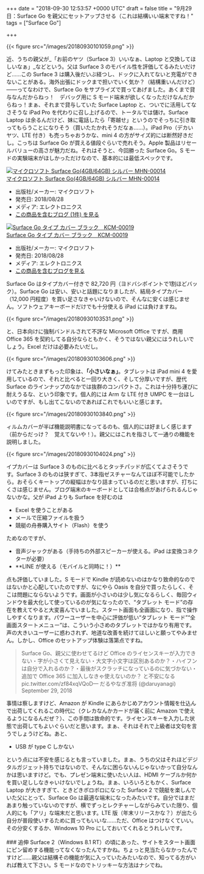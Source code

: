 
+++
date = "2018-09-30 12:53:57 +0000 UTC"
draft = false
title = "9月29日：Surface Go を親父にセットアップさせる（これは結構いい端末ですね！"
tags = ["Surface Go"]

+++


{{< figure src="/images/20180930101059.png"  >}}

近、うちの親父が_「お前のヤツ（Surface 3）いいなぁ、Laptop と交換してほしいなぁ」_などという。父は Surface 3 のモバイル性を評価してるみたいだけど……この Surface 3 は購入後だいぶ経つし、ドックに入れてないと充電ができないことがある。海外出張にドックまで担いでいく気か？（結構重いんだけど）――ってなわけで、Surface Go をサプライズで買ってあげました。あくまで貸与なんだからねっ！　デバッグ用に S モード端末が欲しくなっただけなんだからねっ！まぁ、それまで貸与していた Surface Laptop と、ついでに活用してなさそうな iPad Pro を代わりに召し上げるので、トータルでは儲け。Surface Laptop は余るんだけど、妹に電話したら「寄越せ」というのでそっちに引き取ってもらうことになりそう（買いたたかれそうだなぁ……）。iPad Pro（デカいヤツ、LTE 付き）も売っちゃおうかな、mini 4 の方がサイズ的には断然好きだし。こっちは Surface Go が買える値段ぐらいで売れそう。Apple 製品はリセールバリューの高さが魅力だね。それはそうと、今回勝った Surface Go。S モードの実験端末がほしかっただけなので、基本的には最低スペックです。<div class="hatena-asin-detail"><a href="http://www.amazon.co.jp/exec/obidos/ASIN/B07FDT4XMJ/bestylesnet-22/"><img src="https://images-fe.ssl-images-amazon.com/images/I/41gPGVjaBWL._SL160_.jpg" class="hatena-asin-detail-image" alt="マイクロソフト Surface Go(4GB/64GB) シルバー MHN-00014" title="マイクロソフト Surface Go(4GB/64GB) シルバー MHN-00014"/></a><div class="hatena-asin-detail-info"><a href="http://www.amazon.co.jp/exec/obidos/ASIN/B07FDT4XMJ/bestylesnet-22/">マイクロソフト Surface Go(4GB/64GB) シルバー MHN-00014</a><ul><li><span class="hatena-asin-detail-label">出版社/メーカー:</span> マイクロソフト</li><li><span class="hatena-asin-detail-label">発売日:</span> 2018/08/28</li><li><span class="hatena-asin-detail-label">メディア:</span> エレクトロニクス</li><li><a href="http://d.hatena.ne.jp/asin/B07FDT4XMJ/bestylesnet-22" target="_blank">この商品を含むブログ (1件) を見る</a></li></ul></div><div class="hatena-asin-detail-foot"></div></div><div class="hatena-asin-detail"><a href="http://www.amazon.co.jp/exec/obidos/ASIN/B07FDVXWHR/bestylesnet-22/"><img src="https://images-fe.ssl-images-amazon.com/images/I/41kx3xsoHoL._SL160_.jpg" class="hatena-asin-detail-image" alt="Surface Go タイプ カバー ブラック　KCM-00019" title="Surface Go タイプ カバー ブラック　KCM-00019"/></a><div class="hatena-asin-detail-info"><a href="http://www.amazon.co.jp/exec/obidos/ASIN/B07FDVXWHR/bestylesnet-22/">Surface Go タイプ カバー ブラック　KCM-00019</a><ul><li><span class="hatena-asin-detail-label">出版社/メーカー:</span> マイクロソフト</li><li><span class="hatena-asin-detail-label">発売日:</span> 2018/08/28</li><li><span class="hatena-asin-detail-label">メディア:</span> エレクトロニクス</li><li><a href="http://d.hatena.ne.jp/asin/B07FDVXWHR/bestylesnet-22" target="_blank">この商品を含むブログを見る</a></li></ul></div><div class="hatena-asin-detail-foot"></div></div>Surface Go はタイプカバー付きで 82,720 円（ヨドバシポイントで1割ほどバック）。Surface Go は安い、安いと話題になりましたが、結局タイプカバー（12,000 円程度）を買い足さなきゃいけないので、そんなに安くは感じません。ソフトウェアキーボードだけでも十分使える iPad には負けますね。

{{< figure src="/images/20180930103531.png"  >}}

と、日本向けに強制バンドルされて不評な Microsoft Office ですが、商用 Office 365 を契約してる自分ならともかく、そうではない親父にはうれしいでしょう。Excel だけは必要みたいだし。

{{< figure src="/images/20180930103606.png"  >}}

けてみたときまずもった印象は、**「小さいなぁ」**。タブレットは iPad mini 4 を愛用しているので、それと比べると一回り大きく、そして分厚いですが、歴代 Surface のラインナップのなかでは抜群のコンパクトさ。これは十分持ち運びに耐えうるな、という印象です。個人的には Arm な LTE 付き UMPC を一台ほしいのですが、もし出てこないのであればこれでもいいと感じます。

{{< figure src="/images/20180930103840.png"  >}}

ィルムカバーが半ば機能説明書になってるのも、個人的には好ましく感じます（前からだっけ？　覚えてないや！）。親父にはこれを指さして一通りの機能を説明しました。

{{< figure src="/images/20180930104024.png"  >}}

イプカバーは Surface 3 のものに比べるとタッチパッドが広くてよさそうです。Surface 3 のものは狭すぎて、3本指ゼスチャーなんてほぼ不可能でしたから。おそらくキートップの縦幅はかなり詰まっているのだと思いますが、打ちにくさは感じません。ブログ端末のキーボードとしては合格点があげられるんじゃないかな。父が iPad よりも Surface を好むのは

<ul>
<li>Excel を使うことがある</li>
<li>メールで圧縮ファイルを扱う</li>
<li>競艇の舟券購入サイト（Flash）を使う</li>
</ul>ためなのですが、

<ul>
<li>音声ジャックがある（手持ちの外部スピーカーが使える。iPad は変換コネクターが必要）</li>
<li>**LINE が使える（モバイルと同時に！）**</li>
</ul>点も評価していました。S モードで Kindle が読めないのはかなり致命的なのではないかと心配していたのですが、なにやら Oasis を自分で買ったらしく、そこは問題にならないようです。画面が小さいのは少し気になるらしく、毎回ウィンドウを最大化して使っているのが気になったので、“タブレット モード”の存在を教えてやると大変喜んでいました。スタート画面も全画面になり、指で操作しやすくなります。パワーユーザーを中心に評価が低い“タブレット モード”“全画面スタートメニュー”は、こういう小さめのタブレットではかなり有用です。声の大きいユーザーに惑わされず、地道な改善を続けてほしいと願ってやみません。しかし、Office のセットアップ体験は落第点ですね。

>Surface Go、親父に使わせてるけど Office のライセンスキーが入力できない・字が小さくて見えない・大文字小文字は区別あるのか？・ハイフンは自分で入れるのか？・最後がスクラッチになっているのに気づかない・追加で Office 365 に加入しなきゃ使えないのか？ と不安になる pic.twitter.com/zf84xqVQoD— だるやなぎ准将 (@daruyanagi) September 29, 2018 <script async="" src="https://platform.twitter.com/widgets.js" charset="utf-8"></script>

 事情は察しますけど、Amazon が Kindle にあらかじめアカウント情報を仕込んで出荷してくれるこの時代に（クレカなんかカードが届く前に Amazon で使えるようになるんだぜ？）、この手間は致命的です。ライセンスキーを入力した状態で出荷してもよいぐらいだと思います。まぁ、それはそれで上級者は文句を言うでしょうけどね。あと、

<ul>
<li>USB が type C しかない</li>
</ul>という点には不安を感じるとも言っていました。まぁ、うちの父はそれほどデジタルガジェット持ちではないので、そんなに困らないんじゃないかって自分なんかは思いますけど。でも、プレゼン端末に使いたい人は、HDMI ケーブルか何かを買い足ししなきゃいけないでしょうね。まぁ、いろいろともかく、Surface Laptop が大きすぎて、ときどきボロボロになった Surface 2 で競艇を楽しんでいた父にとって、Surface Go は最適な端末になったみたいです。自分ではまだあまり触っていないのですが、横でずっとレクチャーしながらみていた限り、個人的にも「アリ」な端末だと思います。LTE 版（年末リリースかな？）が出たら自分が普段使いするために買ってもいいな……ただ、Office はつけなくていい。その分安くするか、Windows 10 Pro にしておいてくれるとうれしいです。<br/>
<br/>


<div class="section">
    ### 追伸
    Surface 2（Windows 8.1 RT）の頃にあった、サイトをスタート画面にピン留めする機能ってなくなったんですかね。ちょっと見当たらなかったんですけど……親父は結構その機能が気に入っていたみたいなので、知ってる方がいれば教えて下さい。S モードなのでトリッキーな方法はナシでね。

</div>

